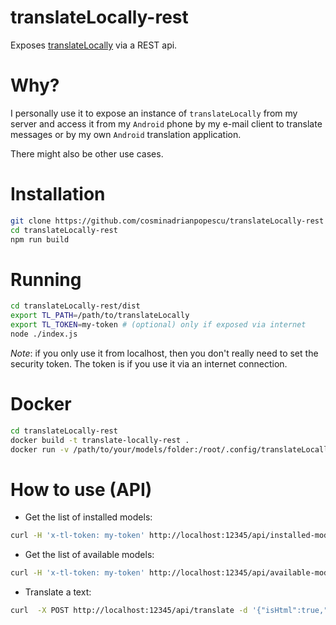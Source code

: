# translateLocally-rest

Exposes [translateLocally](https://github.com/XapaJIaMnu/translateLocally) via
a REST api.

# Why?

I personally use it to expose an instance of `translateLocally` from my server
and access it from my `Android` phone by my e-mail client to translate
messages or by my own `Android` translation application.

There might also be other use cases.

# Installation

```bash
git clone https://github.com/cosminadrianpopescu/translateLocally-rest
cd translateLocally-rest
npm run build
```

# Running

```bash
cd translateLocally-rest/dist
export TL_PATH=/path/to/translateLocally
export TL_TOKEN=my-token # (optional) only if exposed via internet
node ./index.js
```

*Note*: if you only use it from localhost, then you don't really need to set
the security token. The token is if you use it via an internet connection.

# Docker

```bash
cd translateLocally-rest
docker build -t translate-locally-rest .
docker run -v /path/to/your/models/folder:/root/.config/translateLocally -p 127.0.0.1:12345:12345/tcp
```

# How to use (API)

* Get the list of installed models:

```bash
curl -H 'x-tl-token: my-token' http://localhost:12345/api/installed-models
```

* Get the list of available models:

```bash
curl -H 'x-tl-token: my-token' http://localhost:12345/api/available-models
```

* Translate a text:

```bash
curl  -X POST http://localhost:12345/api/translate -d '{"isHtml":true,"modelId":"de-en-base","txt":"<text-to-translate>"}'
```
